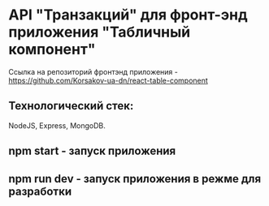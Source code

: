 # API "Транзакций" для фронт-энд приложения "Табличный компонент"

Ссылка на репозиторий фронтэнд приложения -
https://github.com/Korsakov-ua-dn/react-table-component
## Технологический стек:
NodeJS, Express, MongoDB.

## npm start - запуск приложения
## npm run dev - запуск приложения в режме для разработки
